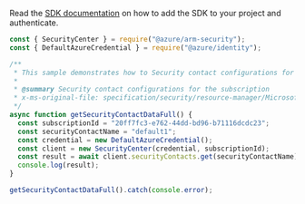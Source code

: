 Read the [SDK documentation](https://github.com/Azure/azure-sdk-for-js/blob/%40azure%2Farm-security_5.0.0/sdk/security/arm-security/README.md) on how to add the SDK to your project and authenticate.

```javascript
const { SecurityCenter } = require("@azure/arm-security");
const { DefaultAzureCredential } = require("@azure/identity");

/**
 * This sample demonstrates how to Security contact configurations for the subscription
 *
 * @summary Security contact configurations for the subscription
 * x-ms-original-file: specification/security/resource-manager/Microsoft.Security/preview/2017-08-01-preview/examples/SecurityContacts/GetSecurityContact_full_example.json
 */
async function getSecurityContactDataFull() {
  const subscriptionId = "20ff7fc3-e762-44dd-bd96-b71116dcdc23";
  const securityContactName = "default1";
  const credential = new DefaultAzureCredential();
  const client = new SecurityCenter(credential, subscriptionId);
  const result = await client.securityContacts.get(securityContactName);
  console.log(result);
}

getSecurityContactDataFull().catch(console.error);
```
